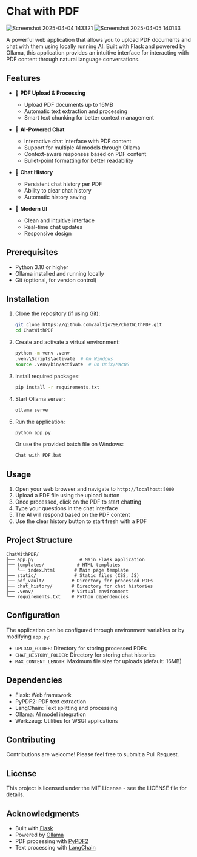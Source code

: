 # Chat with PDF
![Screenshot 2025-04-04 143321](https://github.com/user-attachments/assets/d6a9aa78-a424-4d55-b2c3-8ddf2f4a8581)
![Screenshot 2025-04-05 140133](https://github.com/user-attachments/assets/881cb978-ac48-4109-9f65-1bb92ee4d2fa)


A powerful web application that allows you to upload PDF documents and chat with them using locally running AI. Built with Flask and powered by Ollama, this application provides an intuitive interface for interacting with PDF content through natural language conversations.

## Features

- 📄 **PDF Upload & Processing**
  - Upload PDF documents up to 16MB
  - Automatic text extraction and processing
  - Smart text chunking for better context management

- 🤖 **AI-Powered Chat**
  - Interactive chat interface with PDF content
  - Support for multiple AI models through Ollama
  - Context-aware responses based on PDF content
  - Bullet-point formatting for better readability

- 💬 **Chat History**
  - Persistent chat history per PDF
  - Ability to clear chat history
  - Automatic history saving

- 🎨 **Modern UI**
  - Clean and intuitive interface
  - Real-time chat updates
  - Responsive design

## Prerequisites

- Python 3.10 or higher
- Ollama installed and running locally
- Git (optional, for version control)

## Installation

1. Clone the repository (if using Git):
   ```bash
   git clone https://github.com/aaltjo798/ChatWithPDF.git
   cd ChatWithPDF
   ```

2. Create and activate a virtual environment:
   ```bash
   python -m venv .venv
   .venv\Scripts\activate  # On Windows
   source .venv/bin/activate  # On Unix/MacOS
   ```

3. Install required packages:
   ```bash
   pip install -r requirements.txt
   ```

4. Start Ollama server:
   ```bash
   ollama serve
   ```

5. Run the application:
   ```bash
   python app.py
   ```

   Or use the provided batch file on Windows:
   ```bash
   Chat with PDF.bat
   ```

## Usage

1. Open your web browser and navigate to `http://localhost:5000`
2. Upload a PDF file using the upload button
3. Once processed, click on the PDF to start chatting
4. Type your questions in the chat interface
5. The AI will respond based on the PDF content
6. Use the clear history button to start fresh with a PDF

## Project Structure

```
ChatWithPDF/
├── app.py                 # Main Flask application
├── templates/            # HTML templates
│   └── index.html       # Main page template
├── static/              # Static files (CSS, JS)
├── pdf_vault/          # Directory for processed PDFs
├── chat_history/       # Directory for chat histories
├── .venv/              # Virtual environment
└── requirements.txt    # Python dependencies
```

## Configuration

The application can be configured through environment variables or by modifying `app.py`:

- `UPLOAD_FOLDER`: Directory for storing processed PDFs
- `CHAT_HISTORY_FOLDER`: Directory for storing chat histories
- `MAX_CONTENT_LENGTH`: Maximum file size for uploads (default: 16MB)

## Dependencies

- Flask: Web framework
- PyPDF2: PDF text extraction
- LangChain: Text splitting and processing
- Ollama: AI model integration
- Werkzeug: Utilities for WSGI applications

## Contributing

Contributions are welcome! Please feel free to submit a Pull Request.

## License

This project is licensed under the MIT License - see the LICENSE file for details.

## Acknowledgments

- Built with [Flask](https://flask.palletsprojects.com/)
- Powered by [Ollama](https://ollama.ai/)
- PDF processing with [PyPDF2](https://pypdf2.readthedocs.io/)
- Text processing with [LangChain](https://www.langchain.com/) 
